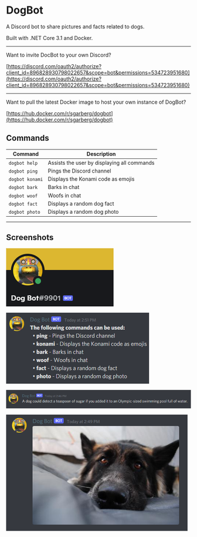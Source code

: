 # DogBot
A Discord bot to share pictures and facts related to dogs.

Built with .NET Core 3.1 and Docker.

---

Want to invite DocBot to your own Discord?

[https://discord.com/oauth2/authorize?client_id=896828930798022657&scope=bot&permissions=534723951680](https://discord.com/oauth2/authorize?client_id=896828930798022657&scope=bot&permissions=534723951680)

---

Want to pull the latest Docker image to host your own instance of DogBot?

[https://hub.docker.com/r/sgarberg/dogbot](https://hub.docker.com/r/sgarberg/dogbot)

## Commands
| Command | Description |
| ------------- | ------------- |
| `dogbot help` | Assists the user by displaying all commands |
| `dogbot ping` | Pings the Discord channel |
| `dogbot konami` | Displays the Konami code as emojis |
| `dogbot bark` | Barks in chat |
| `dogbot woof` | Woofs in chat |
| `dogbot fact` | Displays a random dog fact |
| `dogbot photo` | Displays a random dog photo |

---

## Screenshots

![image](/Documentation/Images/user.png)

![image](/Documentation/Images/help.png)

![image](/Documentation/Images/fact.png)

![image](/Documentation/Images/photo.png)
